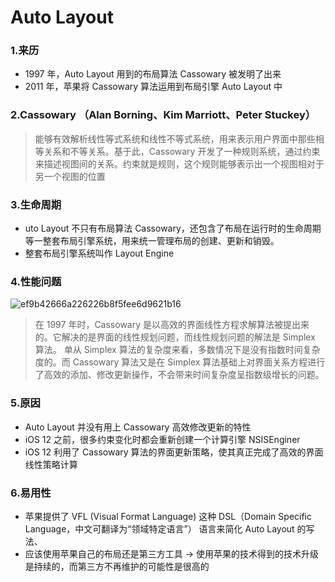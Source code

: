 # Auto Layout


### 1.来历

* 1997 年，Auto Layout 用到的布局算法 Cassowary 被发明了出来
* 2011 年，苹果将 Cassowary 算法运用到布局引擎 Auto Layout 中

### 2.Cassowary （Alan Borning、Kim Marriott、Peter Stuckey）

> 能够有效解析线性等式系统和线性不等式系统，用来表示用户界面中那些相等关系和不等关系。基于此，Cassowary 开发了一种规则系统，通过约束来描述视图间的关系。约束就是规则，这个规则能够表示出一个视图相对于另一个视图的位置

### 3.生命周期

* uto Layout 不只有布局算法 Cassowary，还包含了布局在运行时的生命周期等一整套布局引擎系统，用来统一管理布局的创建、更新和销毁。
* 整套布局引擎系统叫作 Layout Engine

### 4.性能问题

![ef9b42666a226226b8f5fee6d9621b16](https://user-images.githubusercontent.com/17693976/210225115-c2012a32-b293-4aa8-a3ad-97bc60af2271.png)

> 在 1997 年时，Cassowary 是以高效的界面线性方程求解算法被提出来的。它解决的是界面的线性规划问题，而线性规划问题的解法是 Simplex 算法。
> 单从 Simplex 算法的复杂度来看，多数情况下是没有指数时间复杂度的。而 Cassowary 算法又是在 Simplex 算法基础上对界面关系方程进行了高效的添加、修改更新操作，不会带来时间复杂度呈指数级增长的问题。


### 5.原因

* Auto Layout 并没有用上 Cassowary 高效修改更新的特性
* iOS 12 之前，很多约束变化时都会重新创建一个计算引擎 NSISEnginer
* iOS 12 利用了 Cassowary 算法的界面更新策略，使其真正完成了高效的界面线性策略计算


### 6.易用性

* 苹果提供了 VFL (Visual Format Language) 这种 DSL（Domain Specific Language，中文可翻译为“领域特定语言”） 语言来简化 Auto Layout 的写法、
* 应该使用苹果自己的布局还是第三方工具 -> 使用苹果的技术得到的技术升级是持续的，而第三方不再维护的可能性是很高的
